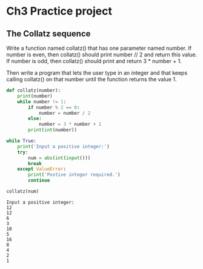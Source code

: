 
# Ch3 Practice project
## The Collatz sequence

Write a function named collatz() that has one parameter named number. If number is even, then collatz() should print number // 2 and return this value. If number is odd, then collatz() should print and return 3 * number + 1.

Then write a program that lets the user type in an integer and that keeps calling collatz() on that number until the function returns the value 1.


```python
def collatz(number):
    print(number)
    while number != 1:
        if number % 2 == 0:
            number = number / 2
        else:
            number = 3 * number + 1
        print(int(number))
```


```python
while True:
    print('Input a positive integer:')
    try:
        num = abs(int(input()))
        break
    except ValueError:
        print('Postive integer required.')
        continue

collatz(num)
```

    Input a positive integer:
    12
    12
    6
    3
    10
    5
    16
    8
    4
    2
    1

